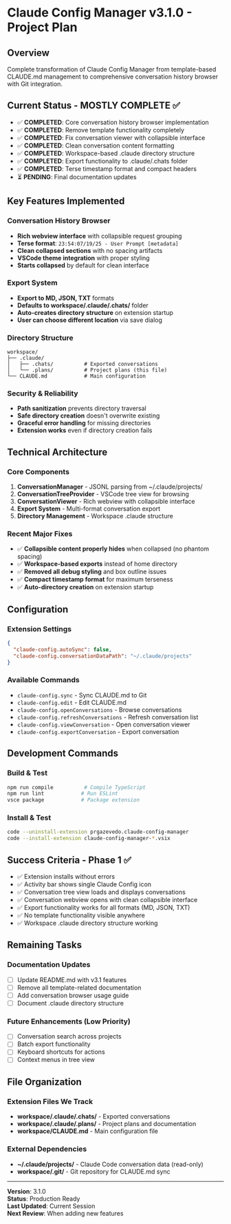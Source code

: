# Claude Config Manager v3.1.0 - Project Plan

## Overview
Complete transformation of Claude Config Manager from template-based CLAUDE.md management to comprehensive conversation history browser with Git integration.

## Current Status - MOSTLY COMPLETE ✅
- ✅ **COMPLETED**: Core conversation history browser implementation
- ✅ **COMPLETED**: Remove template functionality completely
- ✅ **COMPLETED**: Fix conversation viewer with collapsible interface
- ✅ **COMPLETED**: Clean conversation content formatting 
- ✅ **COMPLETED**: Workspace-based .claude directory structure
- ✅ **COMPLETED**: Export functionality to .claude/.chats folder
- ✅ **COMPLETED**: Terse timestamp format and compact headers
- ⏳ **PENDING**: Final documentation updates

## Key Features Implemented

### Conversation History Browser
- **Rich webview interface** with collapsible request grouping
- **Terse format**: `23:54:07/19/25 - User Prompt [metadata]`
- **Clean collapsed sections** with no spacing artifacts
- **VSCode theme integration** with proper styling
- **Starts collapsed** by default for clean interface

### Export System
- **Export to MD, JSON, TXT** formats
- **Defaults to workspace/.claude/.chats/** folder
- **Auto-creates directory structure** on extension startup
- **User can choose different location** via save dialog

### Directory Structure
```
workspace/
├── .claude/
│   ├── .chats/          # Exported conversations
│   └── .plans/          # Project plans (this file)
└── CLAUDE.md            # Main configuration
```

### Security & Reliability
- **Path sanitization** prevents directory traversal
- **Safe directory creation** doesn't overwrite existing
- **Graceful error handling** for missing directories
- **Extension works** even if directory creation fails

## Technical Architecture

### Core Components
1. **ConversationManager** - JSONL parsing from ~/.claude/projects/
2. **ConversationTreeProvider** - VSCode tree view for browsing
3. **ConversationViewer** - Rich webview with collapsible interface
4. **Export System** - Multi-format conversation export
5. **Directory Management** - Workspace .claude structure

### Recent Major Fixes
- ✅ **Collapsible content properly hides** when collapsed (no phantom spacing)
- ✅ **Workspace-based exports** instead of home directory
- ✅ **Removed all debug styling** and box outline issues
- ✅ **Compact timestamp format** for maximum terseness
- ✅ **Auto-directory creation** on extension startup

## Configuration

### Extension Settings
```json
{
  "claude-config.autoSync": false,
  "claude-config.conversationDataPath": "~/.claude/projects"
}
```

### Available Commands
- `claude-config.sync` - Sync CLAUDE.md to Git
- `claude-config.edit` - Edit CLAUDE.md
- `claude-config.openConversations` - Browse conversations
- `claude-config.refreshConversations` - Refresh conversation list
- `claude-config.viewConversation` - Open conversation viewer
- `claude-config.exportConversation` - Export conversation

## Development Commands

### Build & Test
```bash
npm run compile          # Compile TypeScript
npm run lint            # Run ESLint
vsce package            # Package extension
```

### Install & Test
```bash
code --uninstall-extension prgazevedo.claude-config-manager
code --install-extension claude-config-manager-*.vsix
```

## Success Criteria - Phase 1 ✅

- ✅ Extension installs without errors
- ✅ Activity bar shows single Claude Config icon
- ✅ Conversation tree view loads and displays conversations
- ✅ Conversation webview opens with clean collapsible interface
- ✅ Export functionality works for all formats (MD, JSON, TXT)
- ✅ No template functionality visible anywhere
- ✅ Workspace .claude directory structure working

## Remaining Tasks

### Documentation Updates
- [ ] Update README.md with v3.1 features
- [ ] Remove all template-related documentation
- [ ] Add conversation browser usage guide
- [ ] Document .claude directory structure

### Future Enhancements (Low Priority)
- [ ] Conversation search across projects
- [ ] Batch export functionality
- [ ] Keyboard shortcuts for actions
- [ ] Context menus in tree view

## File Organization

### Extension Files We Track
- **workspace/.claude/.chats/** - Exported conversations
- **workspace/.claude/.plans/** - Project plans and documentation
- **workspace/CLAUDE.md** - Main configuration file

### External Dependencies
- **~/.claude/projects/** - Claude Code conversation data (read-only)
- **workspace/.git/** - Git repository for CLAUDE.md sync

---

**Version**: 3.1.0  
**Status**: Production Ready  
**Last Updated**: Current Session  
**Next Review**: When adding new features